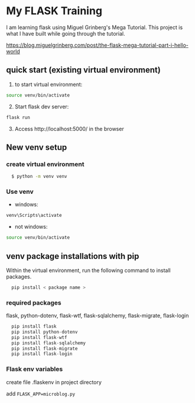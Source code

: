 # My FLASK Training

I am learning flask using Miguel Grinberg's Mega Tutorial. This project is what I have built while going through the tutorial.

https://blog.miguelgrinberg.com/post/the-flask-mega-tutorial-part-i-hello-world

## quick start (existing virtual environment)

1. to start virtual environment:

```bash
source venv/bin/activate
```

2. Start flask dev server:

```python
flask run
```

3. Access http://localhost:5000/ in the browser

## New venv setup

### create virtual environment

```bash
  $ python -m venv venv
```

### Use venv

- windows:

```bash
venv\Scripts\activate
```

- not windows:

```bash
source venv/bin/activate
```

## venv package installations with pip

Within the virtual environment, run the following command to install packages.

```python
  pip install < package name >
```

### required packages
flask, python-dotenv, flask-wtf, flask-sqlalchemy, flask-migrate, flask-login

```python
  pip install flask
  pip install python-dotenv
  pip install flask-wtf
  pip install flask-sqlalchemy
  pip install flask-migrate
  pip install flask-login
```
### Flask env variables

create file .flaskenv in project directory

add `FLASK_APP=microblog.py`